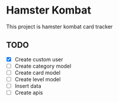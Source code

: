 # Hamster Kombat 

This project is hamster kombat card tracker



## TODO

- [x] Create custom user
- [ ] Create category model
- [ ] Create card model
- [ ] Create level model
- [ ] Insert data
- [ ] Create apis